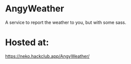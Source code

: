 # AngyWeather
A service to report the weather to you, but with some sass.
# Hosted at:
https://neko.hackclub.app/AngyWeather/
